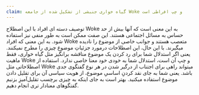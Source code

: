 ```yaml
---
claim: گیاه خواری جنبشی از تشکیل شده از جامعه Woke و چپ افراطی است
---
```

توصیف دسته ای افراد با این اصطلاح Woke به این معنی است که آنها بیش از حد حساس به مسائل اجتماعی هستند. این صفت ممکن است به طور منفی نیز استفاده شود. به این معنی که افراد Woke متعصب هستند و جوانب خاصی از موضوع را نادیده میگیرند. با این حال، این اصطلاحات درمورد جزئیاتِ موضوع چیزی را مطرح نمیکنند. یعنی اگر استدلال شما برای رد کردن یک موضوع مناقشه برانگیز مثل گیاه خواری، فقط ماهیت Woke و چپ آن است، استدلال شما به خودی خود معنا خاصی ندارد.
استفاده از اصطلاحاتی مثل Woke میتواند راهی برای اجتناب از درگیر شدن در هر نوع گفتگوی جدی باشد.  یعنی شما به جای نقد کردنِ اساسیِ موضوع، از هویت سیاسی آن برای تقلیل دادن موضوع استفاده میکنید. بهتر است به جای اینکه به چیزی برچسب تقلیل‌آمیزِ بزنیم گفتگوهای معنادار تری انجام دهیم.
